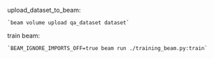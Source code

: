 upload_dataset_to_beam:

    `beam volume upload qa_dataset dataset`

train beam:

    `BEAM_IGNORE_IMPORTS_OFF=true beam run ./training_beam.py:train`
